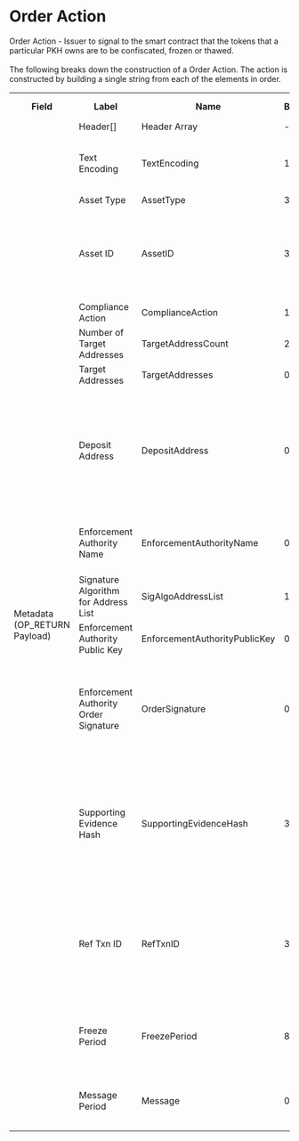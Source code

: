 
<html>
    <head>
        <link rel="stylesheet" href="css/style.css">
        <H1>Order Action</H1>
        <p>
        Order Action -  Issuer to signal to the smart contract that the tokens that a particular PKH owns are to be confiscated, frozen or thawed.<br><br>
        The following breaks down the construction of a Order Action. The action is constructed by building a single string from each of the elements in order.
        </p>
    </head>
    <div class="ritz grid-container" dir="ltr">
        <body>
            <table class="waffle" cellspacing="0" cellpadding="0" table-layout=fixed width=100%>
                 <tr style='height:19px;'>
                    <th style="width:6%" class="s0">Field</th>
                       <th style="width:9%" class="s1">Label</th>
                    <th style="width:9%" class="s1">Name</th>
                    <th style="width:2%" class="s1">Bytes</th>
                    <th style="width:29%" class="s1">Example Values</th>
                    <th style="width:26%" class="s1">Comments</th>
                    <th style="width:5%" class="s1">Data Type</th>
                    <th style="width:14%" class="s2">Amendment Restrictions</th>
                </tr>
                <tr>
                    <td class="s5" rowspan="16">Metadata (OP_RETURN Payload)</td>
                    <td class="e6">Header[]</td>
                    <td class="e6">Header Array</td>
                    <td class="e6">-</td>
                    <td class="e6">-</td>
                    <td class="e6">Common header data for all messages</td>
                    <td class="e6">Header</td>
                    <td class="e7"></td>
                </tr>
                    <tr>
                    <td class="e10">Text Encoding</td>
                    <td class="e10">TextEncoding</td>
                    <td class="e10">1</td>
                    <td class="e10" style="word-break:break-all">0</td>
                    <td class="e10"> 0 = ASCII, 1 = UTF-8, 2 = UTF-16, 3 = Unicode.  Encoding applies to all 'text' data types. All 'string' types will always be encoded with ASCII.  Where string is selected, all fields will be ASCII.</td>
                    <td class="e10">uint8</td>
                    <td class="e11">Can be changed by Issuer or Operator at their discretion.</td>
                </tr>                <tr>
                    <td class="e10">Asset Type</td>
                    <td class="e10">AssetType</td>
                    <td class="e10">3</td>
                    <td class="e10" style="word-break:break-all">SHC</td>
                    <td class="e10">eg. Share, Bond, Ticket</td>
                    <td class="e10">string</td>
                    <td class="e11"></td>
                </tr>                <tr>
                    <td class="e10">Asset ID</td>
                    <td class="e10">AssetID</td>
                    <td class="e10">32</td>
                    <td class="e10" style="word-break:break-all">apm2qsznhks23z8d83u41s8019hyri3i</td>
                    <td class="e10">Randomly generated base58 string.  Each Asset ID should be unique.  However, a Asset ID is always linked to a Contract that is identified by the public address of the Contract wallet. The Asset Type can be the leading bytes - a convention - to make it easy to identify that it is a token by humans.</td>
                    <td class="e10">string</td>
                    <td class="e11"></td>
                </tr>                <tr>
                    <td class="e10">Compliance Action</td>
                    <td class="e10">ComplianceAction</td>
                    <td class="e10">1</td>
                    <td class="e10" style="word-break:break-all">F</td>
                    <td class="e10">Freeze (F), Thaw (T), Confiscate (C), Reconciliation (R)</td>
                    <td class="e10">string</td>
                    <td class="e11"></td>
                </tr>                <tr>
                    <td class="e10">Number of Target Addresses</td>
                    <td class="e10">TargetAddressCount</td>
                    <td class="e10">2</td>
                    <td class="e10" style="word-break:break-all">0</td>
                    <td class="e10">0 - 65,535</td>
                    <td class="e10">uint16</td>
                    <td class="e11"></td>
                </tr>                <tr>
                    <td class="e10">Target Addresses</td>
                    <td class="e10">TargetAddresses</td>
                    <td class="e10">0</td>
                    <td class="e10" style="word-break:break-all"></td>
                    <td class="e10"></td>
                    <td class="e10">TargetAddress[]</td>
                    <td class="e11"></td>
                </tr>                <tr>
                    <td class="e10">Deposit Address</td>
                    <td class="e10">DepositAddress</td>
                    <td class="e10">0</td>
                    <td class="e10" style="word-break:break-all">17zAWabipcUHn5XP9w8GEc3PKvG5bYGBMe</td>
                    <td class="e10">Length 1-255 bytes. The public address for confiscated tokens to be deposited in.  Null for Freeze, Thaw, actions. For Reconciliation actions the deposit address is who receives bitcoin.</td>
                    <td class="e10">nvarchar8</td>
                    <td class="e11">Eventually the supporting evidence/explanation can be supported by a Subfield that has the public address (and a signed message) owned by a legal authority for ID verification/certification purposes.</td>
                </tr>                <tr>
                    <td class="e10">Enforcement Authority Name</td>
                    <td class="e10">EnforcementAuthorityName</td>
                    <td class="e10">0</td>
                    <td class="e10" style="word-break:break-all">Supreme and District Courts Brisbane</td>
                    <td class="e10">Length 0-255 bytes. Enforcement Authority Name (eg. Queensland Police Service, Tokenized, etc.)</td>
                    <td class="e10">nvarchar8</td>
                    <td class="e11"></td>
                </tr>                <tr>
                    <td class="e10">Signature Algorithm for Address List</td>
                    <td class="e10">SigAlgoAddressList</td>
                    <td class="e10">1</td>
                    <td class="e10" style="word-break:break-all">1</td>
                    <td class="e10">0 = No Registry-signed Message, 1 = ECDSA+secp256k1</td>
                    <td class="e10">uint8</td>
                    <td class="e11"></td>
                </tr>                <tr>
                    <td class="e10">Enforcement Authority Public Key</td>
                    <td class="e10">EnforcementAuthorityPublicKey</td>
                    <td class="e10">0</td>
                    <td class="e10" style="word-break:break-all"></td>
                    <td class="e10">Length 0-255 bytes. Public Key associated with the Enforcement Authority</td>
                    <td class="e10">nvarchar8</td>
                    <td class="e11"></td>
                </tr>                <tr>
                    <td class="e10">Enforcement Authority Order Signature</td>
                    <td class="e10">OrderSignature</td>
                    <td class="e10">0</td>
                    <td class="e10" style="word-break:break-all"></td>
                    <td class="e10">Length 0-255 bytes. Signature for a message that lists out the target addresses and deposit address. Signature of (Contract Address, Asset Code, Compliance Action, Supporting Evidence Hash, Time Out Expiration, TargetAddress1, TargetAddress1Qty, TargetAddressX, TargetAddressXQty,...,DepositAddress)</td>
                    <td class="e10">nvarchar8</td>
                    <td class="e11"></td>
                </tr>                <tr>
                    <td class="e10">Supporting Evidence Hash</td>
                    <td class="e10">SupportingEvidenceHash</td>
                    <td class="e10">32</td>
                    <td class="e10" style="word-break:break-all">c236f77c7abd7249489e7d2bb6c7e46ba3f4095956e78a584af753ece56cf6d1</td>
                    <td class="e10">SHA-256: warrant, court order, etc.</td>
                    <td class="e10">sha256</td>
                    <td class="e11"></td>
                </tr>                <tr>
                    <td class="e10">Ref Txn ID</td>
                    <td class="e10">RefTxnID</td>
                    <td class="e10">32</td>
                    <td class="e10" style="word-break:break-all">f3318be9fb3f73e53b29868beae46b42911c2116f979a5d3284face90746cb37</td>
                    <td class="e10">The settlement action that was dropped from the network.  Not applicable for Freeze, Thaw, and Confiscation orders.  Only applicable for reconcilliation actions.  No subfield when F, T, R is selected as the Compliance Action subfield.</td>
                    <td class="e10">sha256</td>
                    <td class="e11"></td>
                </tr>                <tr>
                    <td class="e10">Freeze Period</td>
                    <td class="e10">FreezePeriod</td>
                    <td class="e10">8</td>
                    <td class="e10" style="word-break:break-all">Tue Oct 09 2018 05:00:00 GMT+1000 (AEST)</td>
                    <td class="e10">Used for a 'time out'.  Tokens are automatically unfrozen after the expiration timestamp without requiring a Thaw Action. Null value for Thaw, Confiscation and Reconciallitaion orders.</td>
                    <td class="e10">time</td>
                    <td class="e11"></td>
                </tr>                <tr>
                    <td class="e10">Message Period</td>
                    <td class="e10">Message</td>
                    <td class="e10">0</td>
                    <td class="e10" style="word-break:break-all">Sorry, but the court order made me.</td>
                    <td class="e10">Length 0 - 65,535 bytes. 0 is valid. Explanation. No personal information to be given away.  Privacy to be respected as much as possible.</td>
                    <td class="e10">nvarchar16</td>
                    <td class="e11"></td>
                </tr>
            </table>
        </body>
    </div>
</html>